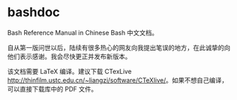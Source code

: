 bashdoc
=======

Bash Reference Manual in Chinese
Bash 中文文档。

自从第一版问世以后，陆续有很多热心的网友向我提出笔误的地方，在此诚挚的向他们表示感谢。我会尽快更正并发布新版本。

该文档需要 LaTeX 编译。建议下载 CTexLive <http://thinfilm.ustc.edu.cn/~liangzi/software/CTeXlive/>。如果不想自己编译，可以直接下载库中的 PDF 文件。

